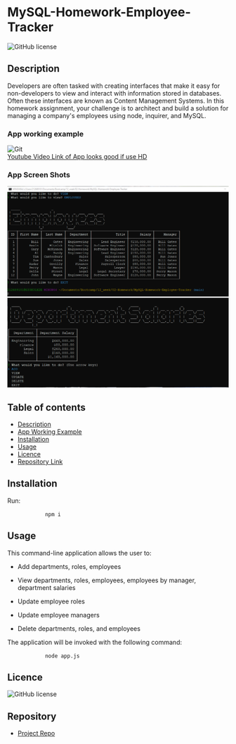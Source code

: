 # MySQL-Homework-Employee-Tracker

![GitHub license](https://img.shields.io/badge/license-MIT-blue.svg)

## Description 

Developers are often tasked with creating interfaces that make it easy for non-developers to view and interact with information stored in databases. Often these interfaces are known as Content Management Systems. In this homework assignment, your challenge is to architect and build a solution for managing a company's employees using node, inquirer, and MySQL.

### App working example

![Git](EmployeeTracker.gif)   
[Youtube Video Link of App looks good if use HD](https://youtu.be/aPUk7Up_62c)

### App Screen Shots

![Foto1](Employees-screenshot.png)   
![Foto2](salaries.png)

## Table of contents

- [Description](#Description)
- [App Working Example](#Description)
- [Installation](#Installation)
- [Usage](#Usage)
- [Licence](#Licence)
- [Repository Link](#Repository)

## Installation
Run:

                npm i

## Usage

This command-line application allows the user to:

  * Add departments, roles, employees

  * View departments, roles, employees, employees by manager, department salaries

  * Update employee roles

  * Update employee managers

  * Delete departments, roles, and employees

The application will be invoked with the following command:

                node app.js

## Licence

![GitHub license](https://img.shields.io/badge/license-MIT-blue.svg)

## Repository

- [Project Repo](https://github.com/rich30041/MySQL-Homework-Employee-Tracker)